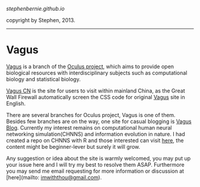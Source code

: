 *stephenbernie.github.io*

copyright by Stephen, 2013.

---

Vagus
===

[Vagus](http://biestephen.com) is a branch of the [Oculus project](http://www.oculus.im), which aims to provide open biological resources with interdisciplinary subjects such as computational biology and statistical biology. 

[Vagus CN](http://cn.oculus.im) is the site for users to visit within mainland China, as the Great Wall Firewall automatically screen the CSS code for original [Vagus](http://biestephen.com) site in English.

There are several branches for Oculus project, Vagus is one of them. Besides few branches are on the way, one site for casual blogging is [Vagus Blog](http://blog.oculus.im). Currently my interest remains on computational human neural networking simulation(CHNNS) and information evolution in nature. I had created a repo on CHNNS with R and those interested can visit [here](https://github.com/stephenbernie/R), the content might be beginner-lever but surely it will grow.

Any suggestion or idea about the site is warmly welcomed, you may put up your issue here and I will try my best to resolve them ASAP. Furthermore you may send me email requesting for more information or discussion at [here](mailto: imwiththou@gmail.com).